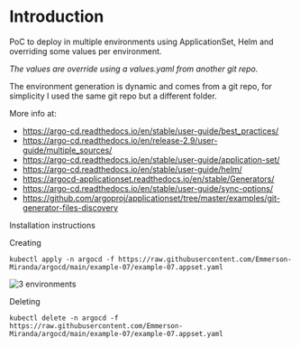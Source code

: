 # Introduction
PoC to deploy in multiple environments using ApplicationSet, Helm and overriding some values per environment.

*The values are override using a values.yaml from another git repo.*

The environment generation is dynamic and comes from a git repo, for simplicity I used the same git repo but a different folder.

More info at: 
- https://argo-cd.readthedocs.io/en/stable/user-guide/best_practices/
- https://argo-cd.readthedocs.io/en/release-2.9/user-guide/multiple_sources/
- https://argo-cd.readthedocs.io/en/stable/user-guide/application-set/
- https://argo-cd.readthedocs.io/en/stable/user-guide/helm/
- https://argocd-applicationset.readthedocs.io/en/stable/Generators/
- https://argo-cd.readthedocs.io/en/stable/user-guide/sync-options/
- https://github.com/argoproj/applicationset/tree/master/examples/git-generator-files-discovery


Installation instructions

Creating

```
kubectl apply -n argocd -f https://raw.githubusercontent.com/Emmerson-Miranda/argocd/main/example-07/example-07.appset.yaml
```
![3 environments](./example-07.png)

Deleting

```
kubectl delete -n argocd -f https://raw.githubusercontent.com/Emmerson-Miranda/argocd/main/example-07/example-07.appset.yaml
```